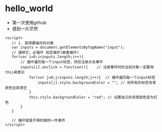 # hello_world
* 第一次使用github
 * 感到一片茫然
 ```
 <script>
    // 1. 获得要操作的对象
    var inputs = document.getElementsByTagName("input");
    // 遇排它，必循环 双层循环(嵌套循环)
    for(var i=0;i<inputs.length;i++){
        // 循环遍历每一个input标签，然后注册点击事件
        inputs[i].onclick = function(){    // 注册事件时的当前对象一定要用this来表示
            for(var j=0;j<inputs.length;j++){  // 循环遍历每一个input标签
                inputs[j].style.backgroundColor = ""; // 将所有的标签背景颜色全部清空
            }
            this.style.backgroundColor = "red"; // 设置自己的背景颜色变为红色
        }
    }

    // 循环就是不停的做同一件事件
</script>
 ```
<script>
    // 1. 获得要操作的对象
    var inputs = document.getElementsByTagName("input");
    // 遇排它，必循环 双层循环(嵌套循环)
    for(var i=0;i<inputs.length;i++){
        // 循环遍历每一个input标签，然后注册点击事件
        inputs[i].onclick = function(){    // 注册事件时的当前对象一定要用this来表示
            for(var j=0;j<inputs.length;j++){  // 循环遍历每一个input标签
                inputs[j].style.backgroundColor = ""; // 将所有的标签背景颜色全部清空
            }
            this.style.backgroundColor = "red"; // 设置自己的背景颜色变为红色
        }
    }

    // 循环就是不停的做同一件事件
</script>
